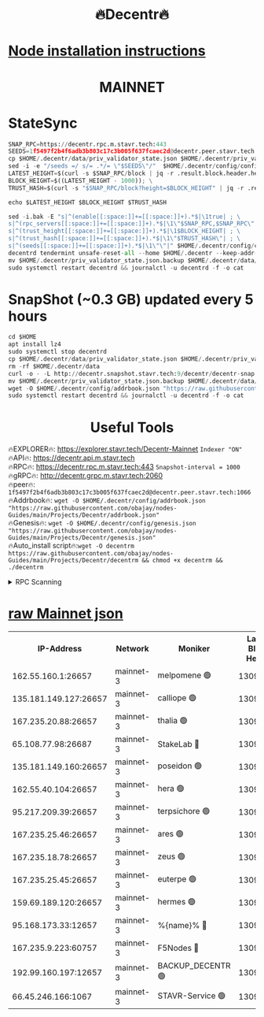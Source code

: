 <h1 align="center"> 🔥Decentr🔥</h1>

[Node installation instructions](https://github.com/obajay/nodes-Guides/tree/main/Projects/Decentr)
=
<h1 align="center"> MAINNET</h1>

# StateSync
```python
SNAP_RPC=https://decentr.rpc.m.stavr.tech:443
SEEDS=1f5497f2b4f6adb3b803c17c3b005f637fcaec2d@decentr.peer.stavr.tech:1066
cp $HOME/.decentr/data/priv_validator_state.json $HOME/.decentr/priv_validator_state.json.backup
sed -i -e "/seeds =/ s/= .*/= \"$SEEDS\"/"  $HOME/.decentr/config/config.toml
LATEST_HEIGHT=$(curl -s $SNAP_RPC/block | jq -r .result.block.header.height); \
BLOCK_HEIGHT=$((LATEST_HEIGHT - 1000)); \
TRUST_HASH=$(curl -s "$SNAP_RPC/block?height=$BLOCK_HEIGHT" | jq -r .result.block_id.hash)

echo $LATEST_HEIGHT $BLOCK_HEIGHT $TRUST_HASH

sed -i.bak -E "s|^(enable[[:space:]]+=[[:space:]]+).*$|\1true| ; \
s|^(rpc_servers[[:space:]]+=[[:space:]]+).*$|\1\"$SNAP_RPC,$SNAP_RPC\"| ; \
s|^(trust_height[[:space:]]+=[[:space:]]+).*$|\1$BLOCK_HEIGHT| ; \
s|^(trust_hash[[:space:]]+=[[:space:]]+).*$|\1\"$TRUST_HASH\"| ; \
s|^(seeds[[:space:]]+=[[:space:]]+).*$|\1\"\"|" $HOME/.decentr/config/config.toml
decentrd tendermint unsafe-reset-all --home $HOME/.decentr --keep-addr-book
mv $HOME/.decentr/priv_validator_state.json.backup $HOME/.decentr/data/priv_validator_state.json
sudo systemctl restart decentrd && journalctl -u decentrd -f -o cat
```
# SnapShot (~0.3 GB) updated every 5 hours
```python
cd $HOME
apt install lz4
sudo systemctl stop decentrd
cp $HOME/.decentr/data/priv_validator_state.json $HOME/.decentr/priv_validator_state.json.backup
rm -rf $HOME/.decentr/data
curl -o - -L http://decentr.snapshot.stavr.tech:9/decentr/decentr-snap.tar.lz4 | lz4 -c -d - | tar -x -C $HOME/.decentr --strip-components 2
mv $HOME/.decentr/priv_validator_state.json.backup $HOME/.decentr/data/priv_validator_state.json
wget -O $HOME/.decentr/config/addrbook.json "https://raw.githubusercontent.com/obajay/nodes-Guides/main/Projects/Decentr/addrbook.json"
sudo systemctl restart decentrd && journalctl -u decentrd -f -o cat
```

 <h1 align="center"> Useful Tools</h1>

🔥EXPLORER🔥:     https://explorer.stavr.tech/Decentr-Mainnet        `Indexer "ON"` \
🔥API🔥:          https://decentr.api.m.stavr.tech \
🔥RPC🔥:          https://decentr.rpc.m.stavr.tech:443              `Snapshot-interval = 1000` \
🔥gRPC🔥:         http://decentr.grpc.m.stavr.tech:2060 \
🔥peer🔥:         `1f5497f2b4f6adb3b803c17c3b005f637fcaec2d@decentr.peer.stavr.tech:1066` \
🔥Addrbook🔥:  `wget -O $HOME/.decentr/config/addrbook.json "https://raw.githubusercontent.com/obajay/nodes-Guides/main/Projects/Decentr/addrbook.json"` \
🔥Genesis🔥:  `wget -O $HOME/.decentr/config/genesis.json "https://raw.githubusercontent.com/obajay/nodes-Guides/main/Projects/Decentr/genesis.json"` \
🔥Auto_install script🔥:`wget -O decentrm https://raw.githubusercontent.com/obajay/nodes-Guides/main/Projects/Decentr/decentrm && chmod +x decentrm && ./decentrm`

<details>
<summary>RPC Scanning</summary>

<h2 align="center"> We scan nodes in real time every 4 hours. And we provide the final result of RPC endpoints.
We cannot influence the operation of these nodes in any way. </h2>


```python
If Voting Power is higher than 0 --> then the Node is a validator of the network and may be subject to attack and be a potential threat to the chain.
```
```python
We marked such validators with a red symbol
```

</details>

[raw Mainnet json](https://rpc-check.decentrm.stavr.tech/decentrm/rpc-decentrm-result.json)
=



<table><tr><th>IP-Address</th><th>Network</th><th>Moniker</th><th>Latest Block Height</th><th>Earliest Block Height</th><th>Catching Up</th><th>Tx Index</th><th>Voting Power</th><th>Scan Time</th></tr><tr><td>162.55.160.1:26657</td><td>mainnet-3</td><td>melpomene 🟢</td><td>13098583</td><td>1688950</td><td>False</td><td>on</td><td>0</td><td>2024-02-28T19:55:12.418873721UTC</td></tr><tr><td>135.181.149.127:26657</td><td>mainnet-3</td><td>calliope 🟢</td><td>13098583</td><td>1688950</td><td>False</td><td>on</td><td>0</td><td>2024-02-28T19:55:15.400060571UTC</td></tr><tr><td>167.235.20.88:26657</td><td>mainnet-3</td><td>thalia 🟢</td><td>13098584</td><td>1688950</td><td>False</td><td>on</td><td>0</td><td>2024-02-28T19:55:21.000094011UTC</td></tr><tr><td>65.108.77.98:26687</td><td>mainnet-3</td><td>StakeLab 🔴</td><td>13098585</td><td>1688950</td><td>False</td><td>on</td><td>5496774</td><td>2024-02-28T19:55:21.334331735UTC</td></tr><tr><td>135.181.149.160:26657</td><td>mainnet-3</td><td>poseidon 🟢</td><td>13098585</td><td>1688950</td><td>False</td><td>on</td><td>0</td><td>2024-02-28T19:55:26.003298148UTC</td></tr><tr><td>162.55.40.104:26657</td><td>mainnet-3</td><td>hera 🟢</td><td>13098586</td><td>1688950</td><td>False</td><td>on</td><td>0</td><td>2024-02-28T19:55:28.277260227UTC</td></tr><tr><td>95.217.209.39:26657</td><td>mainnet-3</td><td>terpsichore 🟢</td><td>13098587</td><td>1688950</td><td>False</td><td>on</td><td>0</td><td>2024-02-28T19:55:32.683842907UTC</td></tr><tr><td>167.235.25.46:26657</td><td>mainnet-3</td><td>ares 🟢</td><td>13098587</td><td>1688950</td><td>False</td><td>on</td><td>0</td><td>2024-02-28T19:55:36.972541525UTC</td></tr><tr><td>167.235.18.78:26657</td><td>mainnet-3</td><td>zeus 🟢</td><td>13098588</td><td>1688950</td><td>False</td><td>on</td><td>0</td><td>2024-02-28T19:55:39.246933788UTC</td></tr><tr><td>167.235.25.45:26657</td><td>mainnet-3</td><td>euterpe 🟢</td><td>13098588</td><td>1688950</td><td>False</td><td>on</td><td>0</td><td>2024-02-28T19:55:41.525753105UTC</td></tr><tr><td>159.69.189.120:26657</td><td>mainnet-3</td><td>hermes 🟢</td><td>13098588</td><td>1688950</td><td>False</td><td>on</td><td>0</td><td>2024-02-28T19:55:43.800712476UTC</td></tr><tr><td>95.168.173.33:12657</td><td>mainnet-3</td><td>%{name}% 🔴</td><td>13098584</td><td>8964001</td><td>False</td><td>on</td><td>4277695</td><td>2024-02-28T19:55:16.460452559UTC</td></tr><tr><td>167.235.9.223:60757</td><td>mainnet-3</td><td>F5Nodes 🔴</td><td>13098584</td><td>12380001</td><td>False</td><td>off</td><td>562</td><td>2024-02-28T19:55:16.689772446UTC</td></tr><tr><td>192.99.160.197:12657</td><td>mainnet-3</td><td>BACKUP_DECENTR 🟢</td><td>13094001</td><td>13094001</td><td>False</td><td>off</td><td>0</td><td>2024-02-28T19:55:13.016697504UTC</td></tr><tr><td>66.45.246.166:1067</td><td>mainnet-3</td><td>STAVR-Service 🟢</td><td>13098583</td><td>13096001</td><td>False</td><td>on</td><td>0</td><td>2024-02-28T19:55:15.947318848UTC</td></tr></table>
